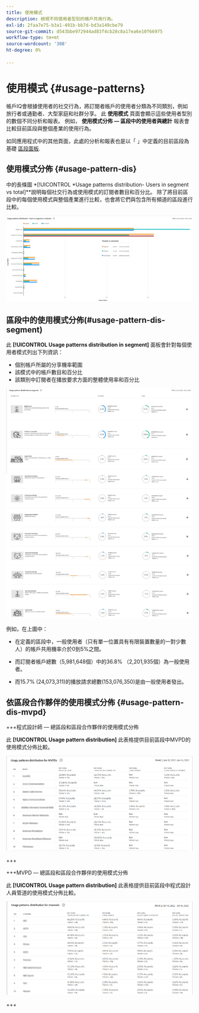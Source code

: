 ```yaml
---
title: 使用模式
description: 檢視不同使用者型別的帳戶共用行為。
exl-id: 2faa7e75-b3a1-491b-bb7d-bd3a149cbe79
source-git-commit: d543bbe972944ad83f4cb28c8a17ea6e10f66975
workflow-type: tm+mt
source-wordcount: '308'
ht-degree: 0%

---
```


# 使用模式 {#usage-patterns}

帳戶IQ會根據使用者的社交行為，將訂閱者帳戶的使用者分類為不同類別，例如旅行者或通勤者、大型家庭和社群分享。 此 **使用模式** 頁面會顯示這些使用者型別的數個不同分析和報表。 例如， **使用模式分佈 — 區段中的使用者與總計** 報表會比較目前區段與整個產業的使用行為。

如同應用程式中的其他頁面，此處的分析和報表也是以「 」中定義的目前區段為基礎 [區段面板](/help/accountiq/segments-timeframe.md).

## 使用模式分佈 {#usage-pattern-dis}

中的長條圖 *[!UICONTROL *Usage patterns distribution- Users in segment vs total]**說明每個社交行為或使用模式的訂閱者數目和百分比。 除了將目前區段中的每個使用模式與整個產業進行比較，也會將它們與包含所有頻道的區段進行比較。

![](assets/segment-users-industry.png)

## 區段中的使用模式分佈(#usage-pattern-dis-segment)

此 **[!UICONTROL Usage patterns distribution in segment]** 面板會針對每個使用者模式列出下列資訊：

* 個別帳戶所屬的分享機率範圍
* 該模式中的帳戶數目和百分比
* 該類別中訂閱者在播放要求方面的整體使用率和百分比

![](assets/usage-pattern-segmentwise.png)

例如，在上圖中：

* 在定義的區段中，一般使用者（只有單一位置具有有限裝置數量的一對少數人）的帳戶共用機率介於0到5%之間。

* 而訂閱者帳戶總數（5,981,648個）中的36.8% （2,201,935個）為一般使用者。

* 而15.7% (24,073,311)的播放請求總數(153,076,350)是由一般使用者發出。

## 依區段合作夥伴的使用模式分佈 {#usage-pattern-dis-mvpd}

+++程式設計師 — 總區段和區段合作夥伴的使用模式分佈

此 **[!UICONTROL Usage pattern distribution]** 此表格提供目前區段中MVPD的使用模式分佈比較。

![](assets/usage-patterns-mvpdwise.png)

+++

+++MVPD — 總區段和區段合作夥伴的使用模式分佈

此 **[!UICONTROL Usage pattern distribution]** 此表格提供目前區段中程式設計人員管道的使用模式分佈比較。

![](assets/usage-patterns-programmerwise.png)

+++
